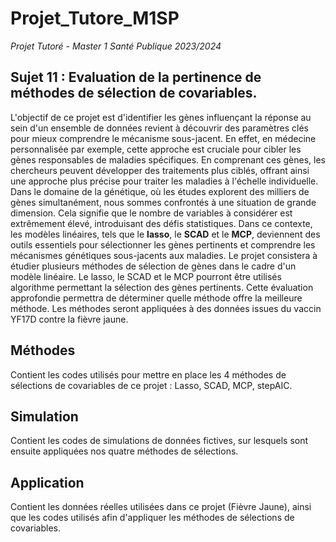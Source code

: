 # Projet_Tutore_M1SP

*Projet Tutoré - Master 1 Santé Publique 2023/2024*

## Sujet 11 : Evaluation de la pertinence de méthodes de sélection de covariables.

L'objectif de ce projet est d'identifier les gènes influençant la réponse au sein d'un ensemble de données revient à découvrir des paramètres clés pour mieux comprendre le mécanisme sous-jacent. En effet, en médecine personnalisée par exemple, cette approche est cruciale pour cibler les gènes responsables de maladies spécifiques. En comprenant ces gènes, les chercheurs peuvent développer des traitements plus ciblés, offrant ainsi une approche plus précise pour traiter les maladies à l'échelle individuelle. Dans le domaine de la génétique, où les études explorent des milliers de gènes simultanément, nous sommes confrontés à une situation de grande dimension. Cela signifie que le nombre de variables à considérer est extrêmement élevé, introduisant des défis statistiques. Dans ce contexte, les modèles linéaires, tels que le **lasso**, le **SCAD** et le **MCP**, deviennent des outils essentiels pour sélectionner les gènes pertinents et comprendre les mécanismes génétiques sous-jacents aux maladies. Le projet consistera à étudier plusieurs méthodes de sélection de gènes dans le cadre d'un modèle linéaire. Le lasso, le SCAD et le MCP pourront être utilisés algorithme permettant la sélection des gènes pertinents. Cette évaluation approfondie permettra de déterminer quelle méthode offre la meilleure méthode. Les méthodes seront appliquées à des données issues du vaccin YF17D contre la fièvre jaune.  

## Méthodes
Contient les codes utilisés pour mettre en place les 4 méthodes de sélections de covariables de ce projet : Lasso, SCAD, MCP, stepAIC. 

## Simulation
Contient les codes de simulations de données fictives, sur lesquels sont ensuite appliquées nos quatre méthodes de sélections. 

## Application 
Contient les données réelles utilisées dans ce projet (Fièvre Jaune), ainsi que les codes utilisés afin d'appliquer les méthodes de sélections de covariables. 
